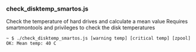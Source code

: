 
### check_disktemp_smartos.js

Check the temperature of hard drives and calculate a mean value
Requires smartmontools and privileges to check the disk temperatures

    ~ $ ./check_disktemp_smartos.js [warning temp] [critical temp] [zpool]
    OK: Mean temp: 40 C
    